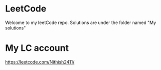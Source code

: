 # LeetCode
  Welcome to my leetCode repo.
  Solutions are under the folder named "My solutions"
  
# My LC account 
   https://leetcode.com/Nithish2411/
